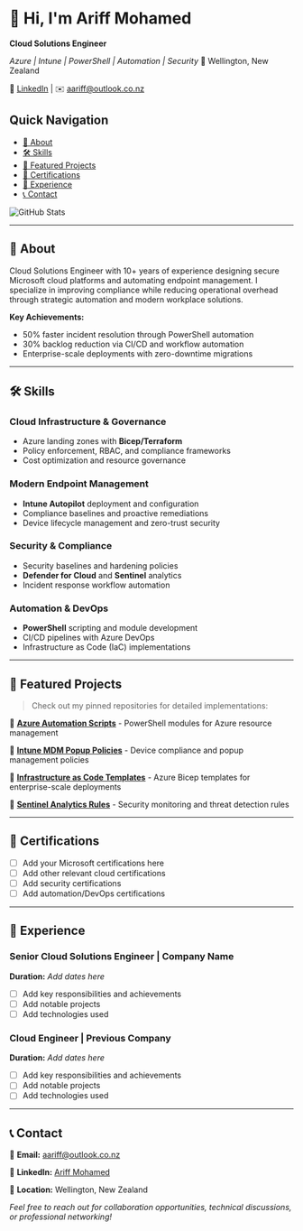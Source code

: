 # 👋 Hi, I'm Ariff Mohamed
**Cloud Solutions Engineer**
  
*Azure | Intune | PowerShell | Automation | Security*
📍 Wellington, New Zealand
  
🔗 [LinkedIn](https://www.linkedin.com/in/ariff-mohamed/) | ✉️ [aariff@outlook.co.nz](mailto:aariff@outlook.co.nz)

## Quick Navigation
- [📖 About](#-about)
- [🛠️ Skills](#️-skills)
- [🚀 Featured Projects](#-featured-projects)
- [🏅 Certifications](#-certifications)
- [💼 Experience](#-experience)
- [📞 Contact](#-contact)

![GitHub Stats](https://github-readme-stats.vercel.app/api?username=a-ariff&show_icons=true&theme=default)

---

## 📖 About
Cloud Solutions Engineer with 10+ years of experience designing secure Microsoft cloud platforms and automating endpoint management. I specialize in improving compliance while reducing operational overhead through strategic automation and modern workplace solutions.

**Key Achievements:**
- 50% faster incident resolution through PowerShell automation
- 30% backlog reduction via CI/CD and workflow automation
- Enterprise-scale deployments with zero-downtime migrations

---

## 🛠️ Skills

### Cloud Infrastructure & Governance
- Azure landing zones with **Bicep/Terraform**
- Policy enforcement, RBAC, and compliance frameworks
- Cost optimization and resource governance

### Modern Endpoint Management
- **Intune Autopilot** deployment and configuration
- Compliance baselines and proactive remediations
- Device lifecycle management and zero-trust security

### Security & Compliance
- Security baselines and hardening policies
- **Defender for Cloud** and **Sentinel** analytics
- Incident response workflow automation

### Automation & DevOps
- **PowerShell** scripting and module development
- CI/CD pipelines with Azure DevOps
- Infrastructure as Code (IaC) implementations

---

## 🚀 Featured Projects
> Check out my pinned repositories for detailed implementations:

🔗 **[Azure Automation Scripts](https://github.com/a-ariff/intune-remediation-scripts)** - PowerShell modules for Azure resource management

🔗 **[Intune MDM Popup Policies](https://github.com/a-ariff/Intune-MDM-Popup-Policies-macOS-Safari-Edge-Chrome-and-Windows-Edge-Chrome-)** - Device compliance and popup management policies

🔗 **[Infrastructure as Code Templates](https://github.com/a-ariff/azure-landing-zone-bicep)** - Azure Bicep templates for enterprise-scale deployments

🔗 **[Sentinel Analytics Rules](https://github.com/a-ariff/sentinel-content)** - Security monitoring and threat detection rules

---

## 🏅 Certifications
- [ ] Add your Microsoft certifications here
- [ ] Add other relevant cloud certifications
- [ ] Add security certifications
- [ ] Add automation/DevOps certifications

---

## 💼 Experience

### Senior Cloud Solutions Engineer | Company Name
**Duration:** *Add dates here*
- [ ] Add key responsibilities and achievements
- [ ] Add notable projects
- [ ] Add technologies used

### Cloud Engineer | Previous Company
**Duration:** *Add dates here*
- [ ] Add key responsibilities and achievements
- [ ] Add notable projects
- [ ] Add technologies used

---

## 📞 Contact

📧 **Email:** [aariff@outlook.co.nz](mailto:aariff@outlook.co.nz)

🔗 **LinkedIn:** [Ariff Mohamed](https://www.linkedin.com/in/ariff-mohamed/)

📍 **Location:** Wellington, New Zealand

*Feel free to reach out for collaboration opportunities, technical discussions, or professional networking!*

